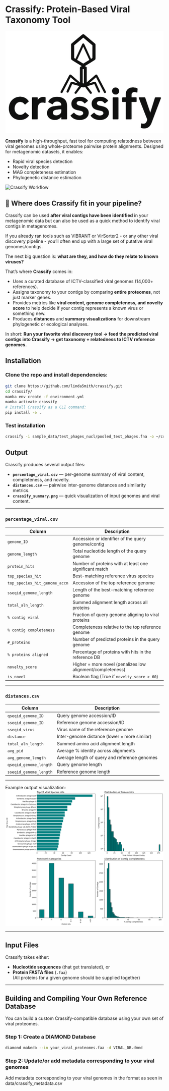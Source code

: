 # Crassify: Protein-Based Viral Taxonomy Tool

![Crassify Workflow](images/crassify_logo.png)

**Crassify** is a high-throughput, fast tool for computing relatedness between viral genomes using whole-proteome pairwise protein alignments. Designed for metagenomic datasets, it enables:

- Rapid viral species detection
- Novelty detection
- MAG completeness estimation
- Phylogenetic distance estimation

![Crassify Workflow](images/crassify_workflow.png)

## 🧩 Where does Crassify fit in your pipeline?

Crassify can be used **after viral contigs have been identified** in your metagenomic data but can also be used as a quick method to identify viral contigs in metagenomes.

If you already ran tools such as VIBRANT or VirSorter2 - or any other viral discovery pipeline - you’ll often end up with a large set of putative viral genomes/contigs.  

The next big question is: **what are they, and how do they relate to known viruses?**

That’s where **Crassify** comes in:  

- Uses a curated database of ICTV-classified viral genomes (14,000+ references).  
- Assigns taxonomy to your contigs by comparing **entire proteomes**, not just marker genes.  
- Provides metrics like **viral content, genome completeness, and novelty score** to help decide if your contig represents a known virus or something new.  
- Produces **distances** and **summary visualizations** for downstream phylogenetic or ecological analyses.  

In short: **Run your favorite viral discovery tool → feed the predicted viral contigs into Crassify → get taxonomy + relatedness to ICTV reference genomes.**

## Installation

### Clone the repo and install dependencies:

```bash
git clone https://github.com/linda5mith/crassify.git
cd crassify/
mamba env create -f environment.yml
mamba activate crassify
# Install Crassify as a CLI command:
pip install -e .
```

### Test installation
```bash
crassify -i sample_data/test_phages_nucl/pooled_test_phages.fna -o ~/crassify_test
```

## Output

Crassify produces several output files:  

- **`percentage_viral.csv`** — per-genome summary of viral content, completeness, and novelty.  
- **`distances.csv`** — pairwise inter-genome distances and similarity metrics.  
- **`crassify_summary.png`** — quick visualization of input genomes and viral content.  

---

### `percentage_viral.csv`

| Column | Description |
|--------|-------------|
| `genome_ID` | Accession or identifier of the query genome/contig |
| `genome_length` | Total nucleotide length of the query genome |
| `protein_hits` | Number of proteins with at least one significant match |
| `top_species_hit` | Best-matching reference virus species |
| `top_species_hit_genome_accn` | Accession of the top reference genome |
| `sseqid_genome_length` | Length of the best-matching reference genome |
| `total_aln_length` | Summed alignment length across all proteins |
| `% contig viral` | Fraction of query genome aligning to viral proteins |
| `% contig completeness` | Completeness relative to the top reference genome |
| `#_proteins` | Number of predicted proteins in the query genome |
| `% proteins aligned` | Percentage of proteins with hits in the reference DB |
| `novelty_score` | Higher = more novel (penalizes low alignment/completeness) |
| `is_novel` | Boolean flag (True if `novelty_score > 60`) |

---

### `distances.csv`

| Column | Description |
|--------|-------------|
| `qseqid_genome_ID` | Query genome accession/ID |
| `sseqid_genome_ID` | Reference genome accession/ID |
| `sseqid_virus` | Virus name of the reference genome |
| `distance` | Inter-genome distance (lower = more similar) |
| `total_aln_length` | Summed amino acid alignment length |
| `avg_pid` | Average % identity across alignments |
| `avg_genome_length` | Average length of query and reference genomes |
| `qseqid_genome_length` | Query genome length |
| `sseqid_genome_length` | Reference genome length |

---

Example output visualization:  
![Crassify Output](images/crassify_soil_contigs_metadata.png)

---

## Input Files

Crassify takes either:
- **Nucleotide sequences** (that get translated), or
- **Protein FASTA files** (`.faa`)  
  (All proteins for a given genome should be supplied together)
---

## Building and Compiling Your Own Reference Database

You can build a custom Crassify-compatible database using your own set of viral proteomes.

### Step 1: Create a DIAMOND Database

```bash
diamond makedb --in your_viral_proteomes.faa -d VIRAL_DB.dmnd
```

### Step 2: Update/or add metadata corresponding to your viral genomes 
Add metadata corresponding to your viral genomes in the format as seen in data/crassify_metadata.csv
